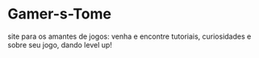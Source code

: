# Gamer-s-Tome
site para os amantes de jogos: venha e encontre tutoriais, curiosidades e sobre seu jogo, dando level up!